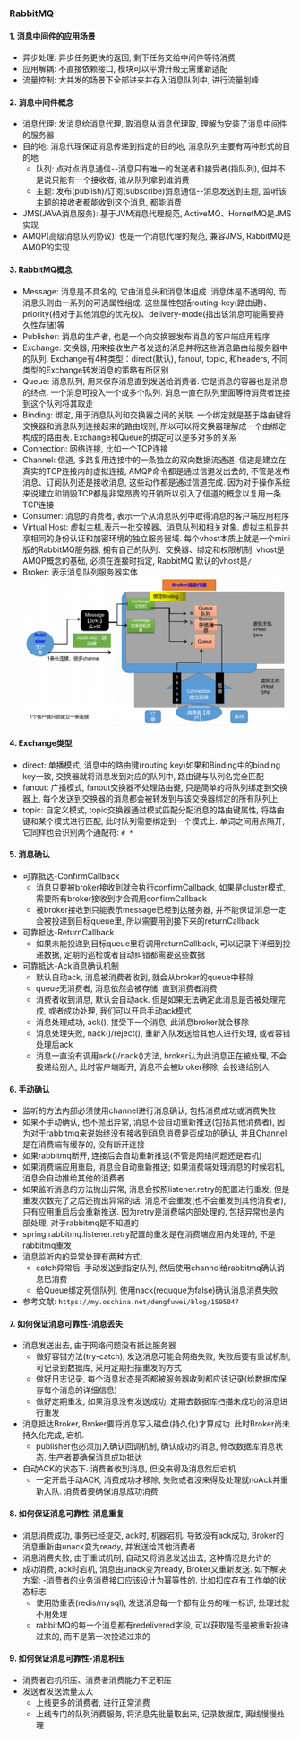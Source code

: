 ### RabbitMQ
#### 1. 消息中间件的应用场景
- 异步处理: 异步任务更快的返回, 剩下任务交给中间件等待消费
- 应用解耦: 不直接依赖接口, 模块可以平滑升级无需重新适配 
- 流量控制: 大并发的场景下全部进来并存入消息队列中, 进行流量削峰

#### 2. 消息中间件概念
- 消息代理: 发消息给消息代理, 取消息从消息代理取, 理解为安装了消息中间件的服务器
- 目的地: 消息代理保证消息传递到指定的目的地, 消息队列主要有两种形式的目的地
    - 队列: 点对点消息通信--消息只有唯一的发送者和接受者(指队列), 但并不是说只能有一个接收者, 谁从队列拿到谁消费
    - 主题: 发布(publish)/订阅(subscribe)消息通信--消息发送到主题, 监听该主题的接收者都能收到这个消息, 都能消费
- JMS(JAVA消息服务): 基于JVM消息代理规范, ActiveMQ、HornetMQ是JMS实现
- AMQP(高级消息队列协议): 也是一个消息代理的规范, 兼容JMS, RabbitMQ是AMQP的实现

#### 3. RabbitMQ概念
- Message: 消息是不具名的, 它由消息头和消息体组成. 消息体是不透明的, 而消息头则由一系列的可选属性组成. 这些属性包括routing-key(路由键)、priority(相对于其他消息的优先权)、delivery-mode(指出该消息可能需要持久性存储)等
- Publisher: 消息的生产者, 也是一个向交换器发布消息的客户端应用程序
- Exchange: 交换器, 用来接收生产者发送的消息并将这些消息路由给服务器中的队列. Exchange有4种类型：direct(默认), fanout, topic, 和headers, 不同类型的Exchange转发消息的策略有所区别
- Queue: 消息队列, 用来保存消息直到发送给消费者. 它是消息的容器也是消息的终点. 一个消息可投入一个或多个队列. 消息一直在队列里面等待消费者连接到这个队列将其取走
- Binding: 绑定, 用于消息队列和交换器之间的关联. 一个绑定就是基于路由键将交换器和消息队列连接起来的路由规则, 所以可以将交换器理解成一个由绑定构成的路由表. Exchange和Queue的绑定可以是多对多的关系
- Connection: 网络连接, 比如一个TCP连接
- Channel: 信道, 多路复用连接中的一条独立的双向数据流通道. 信道是建立在真实的TCP连接内的虚拟连接, AMQP命令都是通过信道发出去的, 不管是发布消息、订阅队列还是接收消息, 这些动作都是通过信道完成. 因为对于操作系统来说建立和销毁TCP都是非常昂贵的开销所以引入了信道的概念以复用一条TCP连接
- Consumer: 消息的消费者, 表示一个从消息队列中取得消息的客户端应用程序
- Virtual Host: 虚拟主机,表示一批交换器、消息队列和相关对象. 虚拟主机是共享相同的身份认证和加密环境的独立服务器域. 每个vhost本质上就是一个mini版的RabbitMQ服务器, 拥有自己的队列、交换器、绑定和权限机制. vhost是AMQP概念的基础, 必须在连接时指定, RabbitMQ 默认的vhost是`/`
- Broker: 表示消息队列服务器实体
![概念原理](https://github.com/CyS2020/SpringCloud-Mall/blob/main/resources/RabbitMQ%E5%8E%9F%E7%90%86.PNG?raw=true)

#### 4. Exchange类型
- direct: 单播模式, 消息中的路由键(routing key)如果和Binding中的binding key一致, 交换器就将消息发到对应的队列中, 路由键与队列名完全匹配
- fanout: 广播模式, fanout交换器不处理路由键, 只是简单的将队列绑定到交换器上, 每个发送到交换器的消息都会被转发到与该交换器绑定的所有队列上
- topic: 自定义模式, topic交换器通过模式匹配分配消息的路由键属性, 将路由键和某个模式进行匹配, 此时队列需要绑定到一个模式上. 单词之间用点隔开, 它同样也会识别两个通配符: `# *`

#### 5. 消息确认
- 可靠抵达-ConfirmCallback
    - 消息只要被broker接收到就会执行confirmCallback, 如果是cluster模式, 需要所有broker接收到才会调用confirmCallback
    - 被broker接收到只能表示message已经到达服务器, 并不能保证消息一定会被投递到目标queue里, 所以需要用到接下来的returnCallback
- 可靠抵达-ReturnCallback
    - 如果未能投递到目标queue里将调用returnCallback, 可以记录下详细到投递数据, 定期的巡检或者自动纠错都需要这些数据
- 可靠抵达-Ack消息确认机制
    - 默认自动ack, 消息被消费者收到, 就会从broker的queue中移除
    - queue无消费者, 消息依然会被存储, 直到消费者消费
    - 消费者收到消息, 默认会自动ack. 但是如果无法确定此消息是否被处理完成, 或者成功处理, 我们可以开启手动ack模式
    - 消息处理成功, ack(), 接受下一个消息, 此消息broker就会移除
    - 消息处理失败, nack()/reject(), 重新入队发送给其他人进行处理, 或者容错处理后ack
    - 消息一直没有调用ack()/nack()方法, broker认为此消息正在被处理, 不会投递给别人, 此时客户端断开, 消息不会被broker移除, 会投递给别人

#### 6. 手动确认
- 监听的方法内部必须使用channel进行消息确认, 包括消费成功或消费失败
- 如果不手动确认, 也不抛出异常, 消息不会自动重新推送(包括其他消费者), 因为对于rabbitmq来说始终没有接收到消息消费是否成功的确认, 并且Channel是在消费端有缓存的, 没有断开连接
- 如果rabbitmq断开, 连接后会自动重新推送(不管是网络问题还是宕机)
- 如果消费端应用重启, 消息会自动重新推送; 如果消费端处理消息的时候宕机, 消息会自动推给其他的消费者
- 如果监听消息的方法抛出异常, 消息会按照listener.retry的配置进行重发, 但是重发次数完了之后还抛出异常的话, 消息不会重发(也不会重发到其他消费者), 
只有应用重启后会重新推送. 因为retry是消费端内部处理的, 包括异常也是内部处理, 对于rabbitmq是不知道的
- spring.rabbitmq.listener.retry配置的重发是在消费端应用内处理的, 不是rabbitmq重发
- 消息监听内的异常处理有两种方式:
  - catch异常后, 手动发送到指定队列, 然后使用channel给rabbitmq确认消息已消费
  - 给Queue绑定死信队列, 使用nack(requque为false)确认消息消费失败
- 参考文献: `https://my.oschina.net/dengfuwei/blog/1595047`

#### 7. 如何保证消息可靠性-消息丢失
- 消息发送出去, 由于网络问题没有抵达服务器
  - 做好容错方法(try-catch), 发送消息可能会网络失败, 失败后要有重试机制, 可记录到数据库, 采用定期扫描重发的方式
  - 做好日志记录, 每个消息状态是否都被服务器收到都应该记录(给数据库保存每个消息的详细信息)
  - 做好定期重发, 如果消息没有发送成功, 定期去数据库扫描未成功的消息进行重发
- 消息抵达Broker, Broker要将消息写入磁盘(持久化)才算成功. 此时Broker尚未持久化完成, 宕机. 
  - publisher也必须加入确认回调机制, 确认成功的消息, 修改数据库消息状态. 生产者要确保消息成功抵达
- 自动ACK的状态下. 消费者收到消息, 但没来得及消息然后宕机
  - 一定开启手动ACK, 消费成功才移除, 失败或者没来得及处理就noAck并重新入队. 消费者要确保消息成功消费
  
#### 8. 如何保证消息可靠性-消息重复
- 消息消费成功, 事务已经提交, ack时, 机器宕机. 导致没有ack成功, Broker的消息重新由unack变为ready, 并发送给其他消费者
- 消息消费失败, 由于重试机制, 自动又将消息发送出去, 这种情况是允许的
- 成功消费, ack时宕机, 消息由unack变为ready, Broker又重新发送. 如下解决方案:
  -消费者的业务消费接口应该设计为幂等性的. 比如扣库存有工作单的状态标志
  - 使用防重表(redis/mysql), 发送消息每一个都有业务的唯一标识, 处理过就不用处理
  - rabbitMQ的每一个消息都有redelivered字段, 可以获取是否是被重新投递过来的, 而不是第一次投递过来的
  
#### 9. 如何保证消息可靠性-消息积压
- 消费者宕机积压、消费者消费能力不足积压
- 发送者发送流量太大
  - 上线更多的消费者, 进行正常消费
  - 上线专门的队列消费服务, 将消息先批量取出来, 记录数据库, 离线慢慢处理
